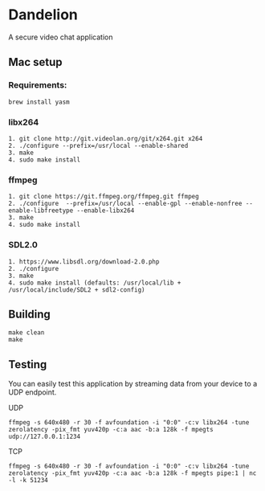 # Dandelion
A secure video chat application

## Mac setup

### Requirements:

```
brew install yasm
```

### libx264
```
1. git clone http://git.videolan.org/git/x264.git x264
2. ./configure --prefix=/usr/local --enable-shared
3. make
4. sudo make install
```

### ffmpeg
```
1. git clone https://git.ffmpeg.org/ffmpeg.git ffmpeg
2. ./configure  --prefix=/usr/local --enable-gpl --enable-nonfree --enable-libfreetype --enable-libx264
3. make
4. sudo make install
```

### SDL2.0
```
1. https://www.libsdl.org/download-2.0.php
2. ./configure
3. make
4. sudo make install (defaults: /usr/local/lib + /usr/local/include/SDL2 + sdl2-config)
```

## Building

```
make clean
make
```

## Testing

You can easily test this application by streaming data from your device to a UDP endpoint.

UDP
```
ffmpeg -s 640x480 -r 30 -f avfoundation -i "0:0" -c:v libx264 -tune zerolatency -pix_fmt yuv420p -c:a aac -b:a 128k -f mpegts udp://127.0.0.1:1234
```

TCP
```
ffmpeg -s 640x480 -r 30 -f avfoundation -i "0:0" -c:v libx264 -tune zerolatency -pix_fmt yuv420p -c:a aac -b:a 128k -f mpegts pipe:1 | nc -l -k 51234
```
